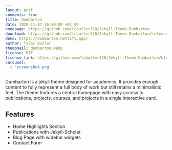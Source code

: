 ```yaml
---
layout: post
comments: true
title: Dumbarton
date: 2020-11-07 16:00:00 +01:00
homepage: https://github.com/tcbutler320/Jekyll-Theme-Dumbarton
download: https://github.com/tcbutler320/Jekyll-Theme-Dumbarton/releases/latest
demo: https://dumbarton.netlify.app/
author: Tyler Butler
thumbnail: dumbarton.webp
license: MIT
license_link: https://github.com/tcbutler320/Jekyll-Theme-Dumbarton/blob/master/LICENSE.txt
carousel:
  - 'screenshot.png'
---
```


Dumbarton is a jekyll theme designed for academics. It provides enough content to fully represent a full body of work but still retains a minimalistic feel. The  theme features a central homepage with easy access to publications, projects, courses, and projects in a single interactive card.

## Features

* Home Highlights Section
* Publications with Jekyll-Scholar
* Blog Page with widebar widgets
* Contact Form
